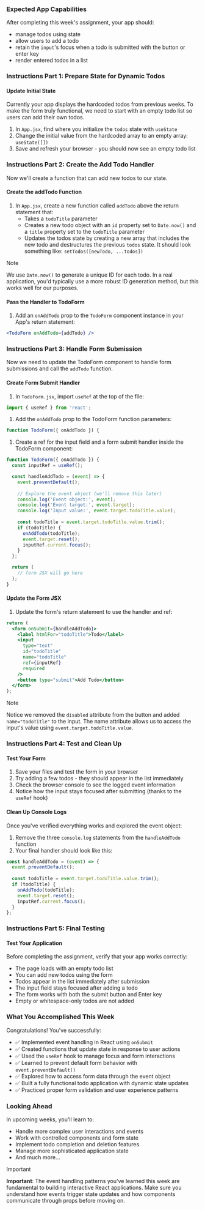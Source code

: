 <!-- h1, h2 already used by CTD Learns -->
### Expected App Capabilities

After completing this week's assignment, your app should:

- manage todos using state
- allow users to add a todo
- retain the `input`'s focus when a todo is submitted with the button or enter key
- render entered todos in a list

### Instructions Part 1: Prepare State for Dynamic Todos

#### Update Initial State

Currently your app displays the hardcoded todos from previous weeks. To make the form truly functional, we need to start with an empty todo list so users can add their own todos.

1. In `App.jsx`, find where you initialize the `todos` state with `useState`
2. Change the initial value from the hardcoded array to an empty array: `useState([])`
3. Save and refresh your browser - you should now see an empty todo list

### Instructions Part 2: Create the Add Todo Handler

Now we'll create a function that can add new todos to our state.

#### Create the addTodo Function

1. In `App.jsx`, create a new function called `addTodo` above the return statement that:
   - Takes a `todoTitle` parameter
   - Creates a new todo object with an `id` property set to `Date.now()` and a `title` property set to the `todoTitle` parameter
   - Updates the todos state by creating a new array that includes the new todo and destructures the previous `todos` state. It should look something like: `setTodos([newTodo, ...todos])`

> [!NOTE]
> We use `Date.now()` to generate a unique ID for each todo. In a real application, you'd typically use a more robust ID generation method, but this works well for our purposes.

#### Pass the Handler to TodoForm

1. Add an `onAddTodo` prop to the `TodoForm` component instance in your App's return statement:

```jsx
<TodoForm onAddTodo={addTodo} />
```

### Instructions Part 3: Handle Form Submission

Now we need to update the TodoForm component to handle form submissions and call the `addTodo` function.

#### Create Form Submit Handler

1. In `TodoForm.jsx`, import `useRef` at the top of the file:

```jsx
import { useRef } from 'react';
```

1. Add the `onAddTodo` prop to the TodoForm function parameters:

```jsx
function TodoForm({ onAddTodo }) {
```

1. Create a ref for the input field and a form submit handler inside the TodoForm component:

```jsx
function TodoForm({ onAddTodo }) {
  const inputRef = useRef();

  const handleAddTodo = (event) => {
    event.preventDefault();
    
    // Explore the event object (we'll remove this later)
    console.log('Event object:', event);
    console.log('Event target:', event.target);
    console.log('Input value:', event.target.todoTitle.value);
    
    const todoTitle = event.target.todoTitle.value.trim();
    if (todoTitle) {
      onAddTodo(todoTitle);
      event.target.reset();
      inputRef.current.focus();
    }
  };

  return (
    // form JSX will go here
  );
}
```

#### Update the Form JSX

1. Update the form's return statement to use the handler and ref:

```jsx
return (
  <form onSubmit={handleAddTodo}>
    <label htmlFor="todoTitle">Todo</label>
    <input 
      type="text" 
      id="todoTitle" 
      name="todoTitle"
      ref={inputRef}
      required
    />
    <button type="submit">Add Todo</button>
  </form>
);
```

> [!note]
> Notice we removed the `disabled` attribute from the button and added `name="todoTitle"` to the input. The name attribute allows us to access the input's value using `event.target.todoTitle.value`.

### Instructions Part 4: Test and Clean Up

#### Test Your Form

1. Save your files and test the form in your browser
2. Try adding a few todos - they should appear in the list immediately
3. Check the browser console to see the logged event information
4. Notice how the input stays focused after submitting (thanks to the `useRef` hook)

#### Clean Up Console Logs

Once you've verified everything works and explored the event object:

1. Remove the three `console.log` statements from the `handleAddTodo` function
2. Your final handler should look like this:

```jsx
const handleAddTodo = (event) => {
  event.preventDefault();
  
  const todoTitle = event.target.todoTitle.value.trim();
  if (todoTitle) {
    onAddTodo(todoTitle);
    event.target.reset();
    inputRef.current.focus();
  }
};
```

### Instructions Part 5: Final Testing

#### Test Your Application

Before completing the assignment, verify that your app works correctly:

- The page loads with an empty todo list
- You can add new todos using the form
- Todos appear in the list immediately after submission
- The input field stays focused after adding a todo
- The form works with both the submit button and Enter key
- Empty or whitespace-only todos are not added

### What You Accomplished This Week

Congratulations! You've successfully:

- ✅ Implemented event handling in React using `onSubmit`
- ✅ Created functions that update state in response to user actions
- ✅ Used the `useRef` hook to manage focus and form interactions
- ✅ Learned to prevent default form behavior with `event.preventDefault()`
- ✅ Explored how to access form data through the event object
- ✅ Built a fully functional todo application with dynamic state updates
- ✅ Practiced proper form validation and user experience patterns

### Looking Ahead

In upcoming weeks, you'll learn to:

- Handle more complex user interactions and events
- Work with controlled components and form state
- Implement todo completion and deletion features
- Manage more sophisticated application state
- And much more...

> [!IMPORTANT]
> **Important**: The event handling patterns you've learned this week are fundamental to building interactive React applications. Make sure you understand how events trigger state updates and how components communicate through props before moving on.
